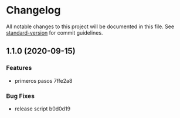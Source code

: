 # Changelog

All notable changes to this project will be documented in this file. See [standard-version](https://github.com/conventional-changelog/standard-version) for commit guidelines.

## 1.1.0 (2020-09-15)


### Features

* primeros pasos 7ffe2a8


### Bug Fixes

* release script b0d0d19
